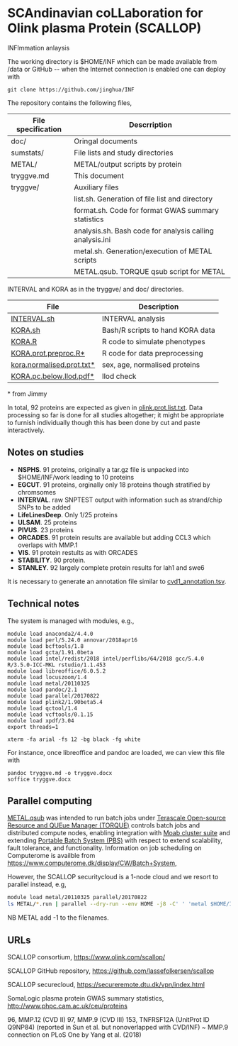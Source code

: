 # SCAndinavian coLLaboration for Olink plasma Protein (SCALLOP)

INFlmmation anlaysis

The working directory is \$HOME/INF which can be made available from
/data or GitHub -- when the Internet connection is enabled one can deploy
with

``` {.bash}
git clone https://github.com/jinghua/INF
```

The repository contains the following files,

File specification | Descrription
-------------------|-----------------------------------------
doc/               | Oringal documents
sumstats/          | File lists and study directories
METAL/             | METAL/output scripts by protein
tryggve.md         | This document
tryggve/           | Auxiliary files
                   | list.sh.     Generation of file list and directory
                   | format.sh.   Code for format GWAS summary statistics
                   | analysis.sh. Bash code for analysis calling analysis.ini
                   | metal.sh.    Generation/execution of METAL scripts
                   | METAL.qsub.  TORQUE qsub script for METAL

INTERVAL and KORA as in the tryggve/ and doc/ directories.

File | Description
-----|-------------------------------------------------------------
[INTERVAL.sh](tryggve/INTERVAL.sh) | INTERVAL analysis
[KORA.sh](tryggve/KORA.sh) | Bash/R scripts to hand KORA data
[KORA.R](tryggve/KORA.R) | R code to simulate phenotypes
[KORA.prot.preproc.R*](doc/KORA.prot.preproc.R) | R code for data preprocessing
[kora.normalised.prot.txt*](doc/kora.normalised.prot.txt) | sex, age, normalised proteins
[KORA.pc.below.llod.pdf*](doc/KORA.pc.below.llod.pdf) | llod check

\* from Jimmy

In total, 92 proteins are expected as given in
[olink.prot.list.txt](doc/olink.prot.list.txt). Data processing so far
is done for all studies altogether; it might be appropriate to furnish
individually though this has been done by cut and paste interactively.

## Notes on studies

-   **NSPHS**. 91 proteins, originally a tar.gz file is unpacked into \$HOME/INF/work leading to 10 proteins
-   **EGCUT**. 91 proteins, orginally only 18 proteins though stratified by chromsomes
-   **INTERVAL**. raw SNPTEST output with information such as strand/chip SNPs to be added
-   **LifeLinesDeep**. Only 1/25 proteins
-   **ULSAM**. 25 proteins
-   **PIVUS**. 23 proteins
-   **ORCADES**. 91 protein results are available but adding CCL3 which overlaps with MMP.1
-   **VIS**. 91 protein restults as with ORCADES
-   **STABILITY**. 90 protein.
-   **STANLEY**. 92 largely complete protein results for lah1 and swe6

It is necessary to generate an annotation file similar to [cvd1\_annotation.tsv](doc/cvd1_annotation.tsv).

## Technical notes

The system is managed with modules, e.g.,

``` {.bash}
module load anaconda2/4.4.0
module load perl/5.24.0 annovar/2018apr16
module load bcftools/1.8
module load gcta/1.91.0beta
module load intel/redist/2018 intel/perflibs/64/2018 gcc/5.4.0 R/3.5.0-ICC-MKL rstudio/1.1.453
module load libreoffice/6.0.5.2
module load locuszoom/1.4
module load metal/20110325
module load pandoc/2.1
module load parallel/20170822
module load plink2/1.90beta5.4
module load qctool/1.4
module load vcftools/0.1.15
module load xpdf/3.04
export threads=1

xterm -fa arial -fs 12 -bg black -fg white
```

For instance, once libreoffice and pandoc are loaded, we can view this file with

``` {.bash}
pandoc tryggve.md -o tryggve.docx
soffice tryggve.docx
```

## Parallel computing

[METAL.qsub](METAL.qsub) was intended to run batch jobs under [Terascale Open-source
Resource and QUEue Manager (TORQUE)](https://en.wikipedia.org/wiki/TORQUE) controls batch jobs and
distributed compute nodes, enabling integration with [Moab cluster
suite](https://en.wikipedia.org/wiki/Moab_Cluster_Suite) and extending
[Portable Batch System (PBS)](https://en.wikipedia.org/wiki/Portable_Batch_System) with respect
to extend scalability, fault tolerance, and functionality. Information on
job scheduling on Computerome is availble from https://www.computerome.dk/display/CW/Batch+System,

However, the SCALLOP securitycloud is a 1-node cloud and we resort to
parallel instead, e.g,

```bash
module load metal/20110325 parallel/20170822
ls METAL/*.run | parallel --dry-run --env HOME -j8 -C' ' 'metal $HOME/INF/{}'
```
NB METAL add -1 to the filenames.

## URLs

SCALLOP consortium, https://www.olink.com/scallop/

SCALLOP GitHub repository, https://github.com/lassefolkersen/scallop

SCALLOP securecloud, https://secureremote.dtu.dk/vpn/index.html

SomaLogic plasma protein GWAS summary statistics, http://www.phpc.cam.ac.uk/ceu/proteins

96, MMP.12 (CVD II)
97, MMP.9 (CVD III)
153, TNFRSF12A (UnitProt ID Q9NP84) (reported in Sun et al. but nonoverlapped with CVD/INF)
     ~ MMP.9 connection on PLoS One by Yang et al. (2018)
